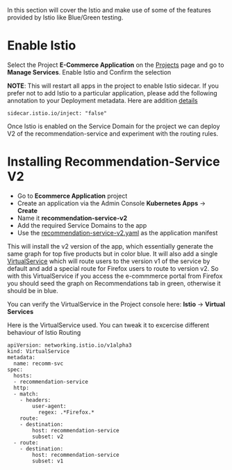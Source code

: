 In this section will cover the Istio and make use of some of the features provided by Istio like Blue/Green testing.

# Enable Istio
Select the Project **E-Commerce Application** on the [Projects](https://karbon.nutanix.com/projects/list) page and go to **Manage Services**. Enable Istio and Confirm the selection

**NOTE**: This will restart all apps in the project to enable Istio sidecar. If you prefer not to add Istio to a particular application, please add the following annotation to your Deployment metadata. Here are addition [details](https://istio.io/latest/docs/setup/additional-setup/sidecar-injection/)

```
sidecar.istio.io/inject: "false"
```

Once Istio is enabled on the Service Domain for the project we can deploy V2 of the recommendation-service and experiment with the routing rules.

# Installing Recommendation-Service V2
* Go to **Ecommerce Application** project
* Create an application via the Admin Console
  **Kubernetes Apps** -> **Create**
* Name it **recommendation-service-v2**
* Add the required Service Domains to the app
* Use the [recommendation-service-v2.yaml](istio/recommendation-service-v2.yaml) as the application manifest

This will install the v2 version of the app, which essentially generate the same graph for top five products but in color blue. It will also add a single [VirtualService](https://istio.io/latest/docs/reference/config/networking/virtual-service/) which will route users to the version v1 of the service by default and add a special route for Firefox users to route to version v2. So with this VirtualService if you access the e-commmerce portal from Firefox you should seed the graph on Recommendations tab in green, otherwise it should be in blue.

You can verify the VirtualService in the Project console here:
  **Istio** -> **Virtual Services**

Here is the VirtualService used. You can tweak it to excercise different behaviour of Istio Routing

```
apiVersion: networking.istio.io/v1alpha3
kind: VirtualService
metadata:
  name: recomm-svc
spec:
  hosts:
  - recommendation-service
  http:
  - match:
    - headers:
        user-agent:
          regex: .*Firefox.*
    route:
    - destination:
        host: recommendation-service
        subset: v2
  - route:
    - destination:
        host: recommendation-service
        subset: v1
```